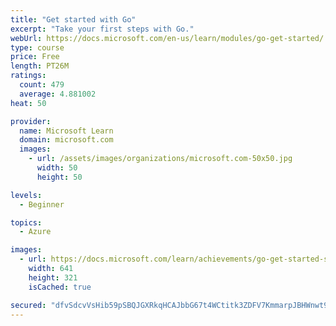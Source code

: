 ```yaml
---
title: "Get started with Go"
excerpt: "Take your first steps with Go."
webUrl: https://docs.microsoft.com/en-us/learn/modules/go-get-started/
type: course
price: Free
length: PT26M
ratings:
  count: 479
  average: 4.881002
heat: 50

provider:
  name: Microsoft Learn
  domain: microsoft.com
  images:
    - url: /assets/images/organizations/microsoft.com-50x50.jpg
      width: 50
      height: 50

levels:
  - Beginner

topics:
  - Azure

images:
  - url: https://docs.microsoft.com/learn/achievements/go-get-started-social.png
    width: 641
    height: 321
    isCached: true

secured: "dfvSdcvVsHib59pSBQJGXRkqHCAJbbG67t4WCtitk3ZDFV7KmmarpJBHWnwt9QTv8tAyO94WQXybL9r/Lw8+ugdPs7t3b47WNk86J+ToM99TnRSZ6/VYFbKik2QUNXH1a05TiXcn85lxOqf65rYbq6uE69Ayo5K1R9poujgLSDPzMeKwPgjJehuQ+JgM18i1YoaSGYtcge7Iv7cUeULWNkXIBRGfnV3hJVGhdTWVhUoKZeRcyh8alvdvz36gCCj0doDqZGIXWS8RoW3pwKZ9oeRlgWIylLBoDbyqg/a7TNhBmksf4S91HppsBiftL7aHZPvs4T/A3sYhAbv3zfgRu0EkTeG76L6D0Dd5VcygRz9ldQ60B1Wn8N3YTLupmXr6Y+pQIyVl5U1RWxG7ndRCWT80Eu8Bv3iwiUpH/RF7Lo8=;a1BHYtchLcneX/MrkdxyUg=="
---
```


